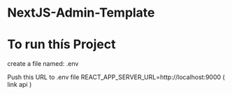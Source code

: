 # NextJS-Admin-Template


# To run thís Project

create a file named: .env 

Push this URL to .env file
REACT_APP_SERVER_URL=http://localhost:9000  ( link api )
